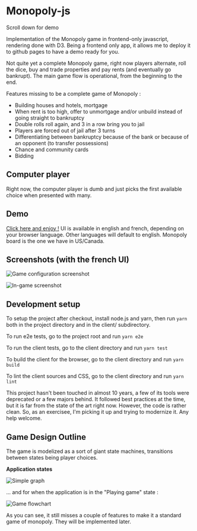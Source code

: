 # Monopoly-js

Scroll down for demo

Implementation of the Monopoly game in frontend-only javascript, rendering done with D3. Being a frontend only app, it allows me to deploy it to github pages to have a demo ready for you.

Not quite yet a complete Monopoly game, right now players alternate, roll the dice, buy and trade properties and pay rents (and eventually go bankrupt). The main game flow is operational, from the beginning to the end.

Features missing to be a complete game of Monopoly :
* Building houses and hotels, mortgage
* When rent is too high, offer to unmortgage and/or unbuild instead of going straight to bankruptcy
* Double rolls roll again, and 3 in a row bring you to jail
* Players are forced out of jail after 3 turns
* Differentiating between bankruptcy because of the bank or because of an opponent (to transfer possessions)
* Chance and community cards
* Bidding
  
## Computer player

Right now, the computer player is dumb and just picks the first available choice when presented with many.

## Demo

[Click here and enjoy !](http://francois-roseberry.github.io/monopoly-js/demo/)
UI is available in english and french, depending on your browser language. Other languages will default to english. Monopoly board is the one we have in US/Canada.

## Screenshots (with the french UI)

![Game configuration screenshot](http://francois-roseberry.github.io/monopoly-js/screenshots/game-configuration.png)

![In-game screenshot](http://francois-roseberry.github.io/monopoly-js/screenshots/in-game.png)

## Development setup

To setup the project after checkout, install node.js and yarn, then run `yarn` both in the project directory and in the client/ subdirectory. 

To run e2e tests, go to the project root and run `yarn e2e`

To run the client tests, go to the client directory and run `yarn test`

To build the client for the browser, go to the client directory and run `yarn build`

To lint the client sources and CSS, go to the client directory and run `yarn lint`

This project hasn't been touched in almost 10 years, a few of its tools were deprecated or a few majors behind. It followed best practices at the time, but it is far from the state of the art right now. However, the code is rather clean. So, as an exercisee, I'm picking it up and trying to modernize it. Any help welcome.

## Game Design Outline

The game is modelized as a sort of giant state machines, transitions between states being player choices.

**Application states**

![Simple graph](https://g.gravizo.com/svg?digraph%20G%20%7Bstart%20%5Bshape%3Dbox%5D%3Bconfig%20%5Blabel%3D%22Configuring%20game%22%5D%3Bplay%5Blabel%3D%22Playing%20game%22%5Dstart%20-%3E%20config%3Bconfig%20-%3E%20play%20%5Blabel%3D%22Start%20game%22%5D%3Bplay%20-%3E%20config%20%5Blabel%3D%22New%20game%22%5D%3B%7D)

... and for when the application is in the "Playing game" state :

![Game flowchart](http://francois-roseberry.github.io/monopoly-js/doc/game-flowchart.png)

As you can see, it still misses a couple of features to make it a standard game of monopoly. They will be implemented later.
